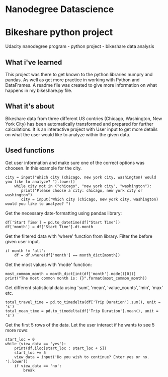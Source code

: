 # Nanodegree Datascience
# Bikeshare python project
Udacity nanodegree program - python project - bikeshare data analysis

## What i've learned
This project was there to get known to the python libraries numpry and pandas. As well as get more practice in working with Python and DataFrames. A readme file was created to give more information on what happens in my bikeshare.py file.

## What it's about
Bikeshare data from three different US contries (Chicago, Washington, New York City) has been automatically transformed and prepared for further calculations. It is an interactive project with User input to get more details on what the user would like to analyze within the given data.

## Used functions
Get user information and make sure one of the correct options was choosen. In this example for the city.
```
city = input("Which city (chicago, new york city, washington) would you like to analyze? ").lower()
    while city not in ("chicago", "new york city", "washington"):
       print("Please choose a city: chicago, new york city or washington")
       city = input("Which city (chicago, new york city, washington) would you like to analyze? ")
```

Get the necessary date-formatting using pandas library:
```
df['Start Time'] = pd.to_datetime(df["Start Time"])
df['month'] = df['Start Time'].dt.month
````
Get the filtered data with 'where' function from library. Filter the before given user input.
```
if month != 'all':
    df = df.where(df['month'] == month_dict[month])
```

Get the most values with 'mode' function:
```
most_common_month = month_dict[int(df['month'].mode()[0])]
print("The most common month is: {}".format(most_common_month))
```

Get different statisticial data using 'sum', 'mean', 'value_counts', 'min', 'max' etc.
```
total_travel_time = pd.to_timedelta(df['Trip Duration'].sum(), unit = 's')
total_mean_time = pd.to_timedelta(df['Trip Duration'].mean(), unit = 's')
```

Get the first 5 rows of the data. Let the user interact if he wants to see 5 more rows:
```
start_loc = 0
while (view_data == 'yes'):
    print(df.iloc[start_loc : start_loc + 5])
    start_loc += 5
    view_data = input('Do you wish to continue? Enter yes or no. ').lower()
    if view_data == 'no':
        break
```